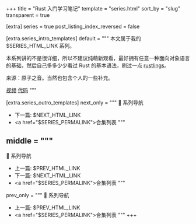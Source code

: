 +++
title = "Rust 入门学习笔记"
template = "series.html"
sort_by = "slug"
transparent = true

[extra]
series = true
post_listing_index_reversed = false

[extra.series_intro_templates]
default = """
本文属于我的 $SERIES_HTML_LINK 系列。

本系列讲的不是很详细，所以不建议纯萌新观看，最好拥有任意一种面向对象语言的基础，然后自己多多少少看过 Rust 的基本语法，刷过一点 [rustlings](https://github.com/SandmeyerX/rustlings-zh-cn)。

来源：原子之音。当然也包含个人的一些补充。

[视频](https://www.bilibili.com/video/BV15y421h7j7/)
[代码](https://gitlab.com/yzzy/rust_project/)
"""

[extra.series_outro_templates]
next_only = """
📝 系列导航
- 下一篇: $NEXT_HTML_LINK
- <a href=\"$SERIES_PERMALINK\">合集列表</a>
"""

middle = """
---
📝 系列导航
- 上一篇: $PREV_HTML_LINK
- 下一篇: $NEXT_HTML_LINK
- <a href=\"$SERIES_PERMALINK\">合集列表</a>
"""

prev_only = """
📝 系列导航
- 上一篇: $PREV_HTML_LINK
- <a href=\"$SERIES_PERMALINK\">合集列表</a>
"""
+++
